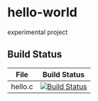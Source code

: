 # hello-world
experimental project

## Build Status

File|Build Status
---|---
hello.c|[![Build Status](https://travis-ci.com/Jiangnan111/hello-world.svg?branch=master)](https://travis-ci.com/Jiangnan111/hello-world)
